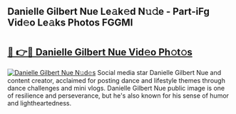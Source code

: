 ## Danielle Gilbert Nue Le𝚊k𝚎d N𝚞𝚍e - Part-iFg Vid𝚎o Le𝚊ks Photos FGGMI

# <h2><a href="http://fb75kd.evod.top/?m=Danielle+Gilbert+Nue">🔗 👉🔴 Danielle Gilbert Nue Vid𝚎o Ph𝚘t𝚘s</a></h2>

[![Danielle Gilbert Nue N𝚞d𝚎s](https://i.imgur.com/8V9OHl7.gif)](http://fb75kd.evod.top/?m=Danielle+Gilbert+Nue)
Social media star Danielle Gilbert Nue and content creator, acclaimed for posting dance and lifestyle themes through dance challenges and mini vlogs. Danielle Gilbert Nue public image is one of resilience and perseverance, but he's also known for his sense of humor and lightheartedness. 
